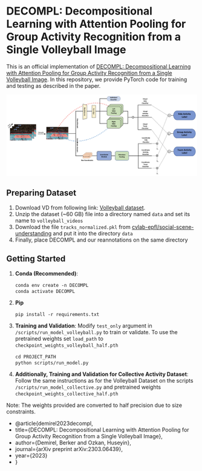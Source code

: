 # DECOMPL: Decompositional Learning with Attention Pooling for Group Activity Recognition from a Single Volleyball Image

This is an official implementation of [DECOMPL: Decompositional Learning with Attention Pooling for Group Activity Recognition from a Single Volleyball Image](https://arxiv.org/abs/2303.06439). In this repository, we provide PyTorch code for training and testing as described in the paper. 

![](./figures/model_figure.png)

## Preparing Dataset

1. Download VD from following link: [Volleyball dataset](https://drive.google.com/drive/folders/1rmsrG1mgkwxOKhsr-QYoi9Ss92wQmCOS).
2. Unzip the dataset (~60 GB) file into a directory named `data` and set its name to `volleyball_videos`
3. Download the file `tracks_normalized.pkl` from [cvlab-epfl/social-scene-understanding](https://raw.githubusercontent.com/wjchaoGit/Group-Activity-Recognition/master/data/volleyball/tracks_normalized.pkl) and put it into the directory `data`
4. Finally, place DECOMPL and our reannotations on the same directory


## Getting Started
1. **Conda (Recommended)**: 
    ```shell
    conda env create -n DECOMPL
    conda activate DECOMPL
    ```

2. **Pip**
    ```shell
    pip install -r requirements.txt
    ```

3. **Training and Validation**: Modify `test_only` argument in `/scripts/run_model_volleyball.py` to train or validate. To use the pretrained weights set `load_path` to `checkpoint_weights_volleyball_half.pth`
    ```shell
    cd PROJECT_PATH 
    python scripts/run_model.py
    ```

4. **Additionally, Training and Validation for Collective Activity Dataset**: Follow the same instructions as for the Volleyball Dataset on the scripts `/scripts/run_model_collective.py` and pretrained weights `checkpoint_weights_collective_half.pth`

Note: The weights provided are converted to half precision due to size constraints.

- @article{demirel2023decompl,
-   title={DECOMPL: Decompositional Learning with Attention Pooling for Group Activity Recognition from a Single Volleyball Image},
-   author={Demirel, Berker and Ozkan, Huseyin},
-   journal={arXiv preprint arXiv:2303.06439},
-   year={2023}
- }
